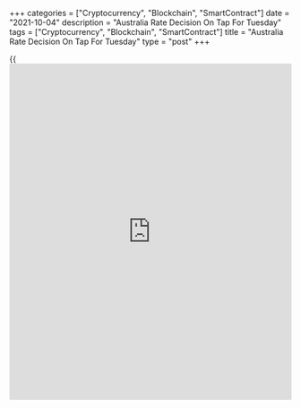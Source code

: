 +++
categories = ["Cryptocurrency", "Blockchain", "SmartContract"]
date = "2021-10-04"
description = "Australia Rate Decision On Tap For Tuesday"
tags = ["Cryptocurrency", "Blockchain", "SmartContract"]
title = "Australia Rate Decision On Tap For Tuesday"
type = "post"
+++

{{<iframe id="large-banner" src="https://www.bounty.group/#slide=8.0" width="100%" height="600" scrolling="no" style="border: 0px solid rgb(216, 221, 230); border-radius: 3px;">}}

The Reserve Bank of Australia will wrap up its monetary [policy](https://www.fintechee.com/policy/) meeting
on Tuesday and then announce its decision on interest rates,
highlighting a busy day for Asia-Pacific economic activity. The RBA is
widely expected to keep its benchmark lending rate steady at 0.1
percent.

Australia also will see August figures for retail sales and trade
balance, plus September results for the construction index from AiG and
the services and composite indexes from market Economics.

Retail sales are expected to fall 1.7 percent on month after sinking 2.7
percent in July. The trade surplus is pegged at A$10.65 billion, down
from A$12.117 billion in July - when imports rose 3.0 percent on month
and exports gained 5.0 percent. The services PMI score in August was
42.9 and the composite was at 43.3, while the construction index had a
score of 38.4.

Japan will provide September figures for Tokyo inflation; in August,
overall consumer prices were down 0.4 percent on year and core CPI was
flat.

Japan will also see September results for the services and composite
PMIs from Jibun Bank; in August, their scores were 42.9 and 45.5,
respectively.

South Korea will provide September data for consumer prices. Overall
inflation is expected to add 0.25 percent on month and 2.25 percent on
year after rising 0.6 percent on month and 2/60 percent on year in
August.

Singapore will release August figures for retail sales; in July, retail
sales were up 0.2 percent on year. Singapore also will see September
results for its private sector PMI from Markit Economics; in August, the
PMI score was 52.1.

Thailand will provide September data for consumer prices; in August,
overall inflation was down 0.02 percent on year, while core CPI rose an
annual 0.07 percent.

The Philippines will see September numbers for consumer prices; in
August, overall inflation was up 0.6 percent on month and 4.9 percent on
year, while core CPI climbed an annual 3.3 percent.

Finally, the [markets][1] in China remain closed for the National Day
holiday; they return to action on Friday.

For comments and feedback [contact](https://www.playgroundfx.com/contact/): editorial@rtt[news](https://www.letsplayfx.com/blog/forex-news-website/).com

[Economic News][2]

 **What parts of the world are seeing the best (and worst) economic
performances lately? Click[here][3] to check out our [Econ Scorecard][3]
and find out! See up-to-the-moment [ranking](https://www.playgroundfx.com/blog/crypto-exchange-ranking/)s for the best and worst
performers in [GDP][4], [unemployment rate][5], [inflation][6] and much
more.**

   1. www.rtt[news](https://www.letsplayfx.com/blog/forex-news-website/).com/Content/Markets.aspx
   2. www.rtt[news](https://www.letsplayfx.com/blog/forex-news-website/).com/Content/EconomicNews.aspx
   3. www.rtt[news](https://www.letsplayfx.com/blog/forex-news-website/).com/economic-scorecard/world-rank/industrial-production/highest-performance.aspx
   4. www.rtt[news](https://www.letsplayfx.com/blog/forex-news-website/).com/economic-scorecard/world-rank/GDP/highest-performance.aspx
   5. www.rtt[news](https://www.letsplayfx.com/blog/forex-news-website/).com/economic-scorecard/world-rank/unemployment-rate/lowest-performance.aspx
   6. www.rtt[news](https://www.letsplayfx.com/blog/forex-news-website/).com/economic-scorecard/world-rank/CPI/highest-performance.aspx